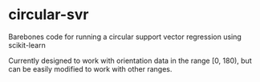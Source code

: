 # circular-svr
Barebones code for running a circular support vector regression using scikit-learn

Currently designed to work with orientation data in the range [0, 180), but can be easily modified to work with other ranges.
